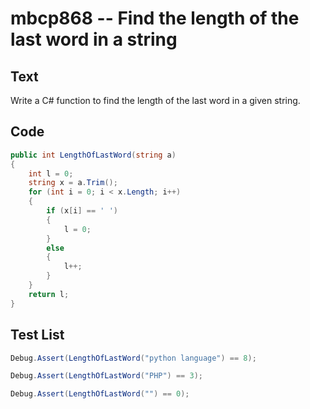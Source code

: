# mbcp868 -- Find the length of the last word in a string

## Text

Write a C# function to find the length of the last word in a given string.

## Code

```csharp
public int LengthOfLastWord(string a) 
{ 
    int l = 0; 
    string x = a.Trim(); 
    for (int i = 0; i < x.Length; i++) 
    { 
        if (x[i] == ' ') 
        { 
            l = 0; 
        } 
        else 
        { 
            l++; 
        } 
    } 
    return l; 
}
```

## Test List

```csharp
Debug.Assert(LengthOfLastWord("python language") == 8);
```

```csharp
Debug.Assert(LengthOfLastWord("PHP") == 3);
```

```csharp
Debug.Assert(LengthOfLastWord("") == 0);
```
